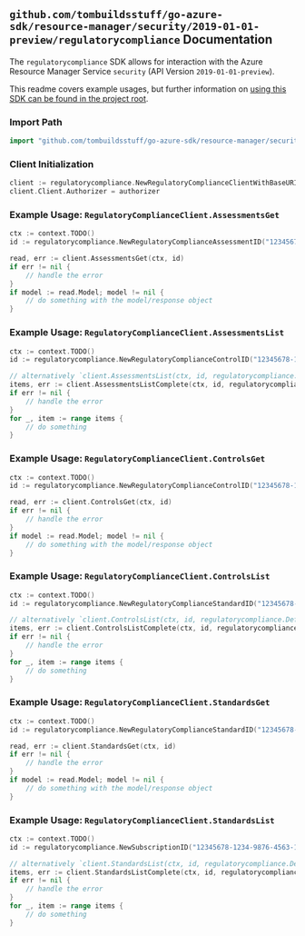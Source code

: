 
## `github.com/tombuildsstuff/go-azure-sdk/resource-manager/security/2019-01-01-preview/regulatorycompliance` Documentation

The `regulatorycompliance` SDK allows for interaction with the Azure Resource Manager Service `security` (API Version `2019-01-01-preview`).

This readme covers example usages, but further information on [using this SDK can be found in the project root](https://github.com/tombuildsstuff/go-azure-sdk/tree/main/docs).

### Import Path

```go
import "github.com/tombuildsstuff/go-azure-sdk/resource-manager/security/2019-01-01-preview/regulatorycompliance"
```


### Client Initialization

```go
client := regulatorycompliance.NewRegulatoryComplianceClientWithBaseURI("https://management.azure.com")
client.Client.Authorizer = authorizer
```


### Example Usage: `RegulatoryComplianceClient.AssessmentsGet`

```go
ctx := context.TODO()
id := regulatorycompliance.NewRegulatoryComplianceAssessmentID("12345678-1234-9876-4563-123456789012", "regulatoryComplianceStandardValue", "regulatoryComplianceControlValue", "regulatoryComplianceAssessmentValue")

read, err := client.AssessmentsGet(ctx, id)
if err != nil {
	// handle the error
}
if model := read.Model; model != nil {
	// do something with the model/response object
}
```


### Example Usage: `RegulatoryComplianceClient.AssessmentsList`

```go
ctx := context.TODO()
id := regulatorycompliance.NewRegulatoryComplianceControlID("12345678-1234-9876-4563-123456789012", "regulatoryComplianceStandardValue", "regulatoryComplianceControlValue")

// alternatively `client.AssessmentsList(ctx, id, regulatorycompliance.DefaultAssessmentsListOperationOptions())` can be used to do batched pagination
items, err := client.AssessmentsListComplete(ctx, id, regulatorycompliance.DefaultAssessmentsListOperationOptions())
if err != nil {
	// handle the error
}
for _, item := range items {
	// do something
}
```


### Example Usage: `RegulatoryComplianceClient.ControlsGet`

```go
ctx := context.TODO()
id := regulatorycompliance.NewRegulatoryComplianceControlID("12345678-1234-9876-4563-123456789012", "regulatoryComplianceStandardValue", "regulatoryComplianceControlValue")

read, err := client.ControlsGet(ctx, id)
if err != nil {
	// handle the error
}
if model := read.Model; model != nil {
	// do something with the model/response object
}
```


### Example Usage: `RegulatoryComplianceClient.ControlsList`

```go
ctx := context.TODO()
id := regulatorycompliance.NewRegulatoryComplianceStandardID("12345678-1234-9876-4563-123456789012", "regulatoryComplianceStandardValue")

// alternatively `client.ControlsList(ctx, id, regulatorycompliance.DefaultControlsListOperationOptions())` can be used to do batched pagination
items, err := client.ControlsListComplete(ctx, id, regulatorycompliance.DefaultControlsListOperationOptions())
if err != nil {
	// handle the error
}
for _, item := range items {
	// do something
}
```


### Example Usage: `RegulatoryComplianceClient.StandardsGet`

```go
ctx := context.TODO()
id := regulatorycompliance.NewRegulatoryComplianceStandardID("12345678-1234-9876-4563-123456789012", "regulatoryComplianceStandardValue")

read, err := client.StandardsGet(ctx, id)
if err != nil {
	// handle the error
}
if model := read.Model; model != nil {
	// do something with the model/response object
}
```


### Example Usage: `RegulatoryComplianceClient.StandardsList`

```go
ctx := context.TODO()
id := regulatorycompliance.NewSubscriptionID("12345678-1234-9876-4563-123456789012")

// alternatively `client.StandardsList(ctx, id, regulatorycompliance.DefaultStandardsListOperationOptions())` can be used to do batched pagination
items, err := client.StandardsListComplete(ctx, id, regulatorycompliance.DefaultStandardsListOperationOptions())
if err != nil {
	// handle the error
}
for _, item := range items {
	// do something
}
```
